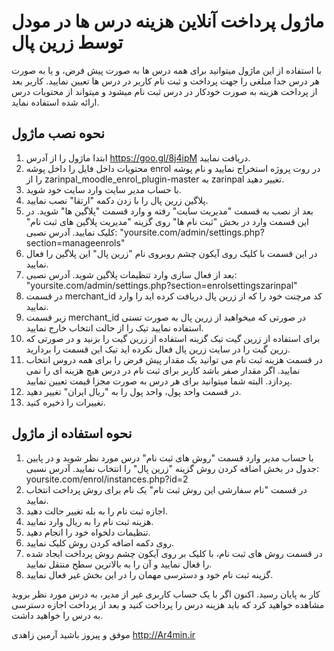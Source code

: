 # ماژول پرداخت آنلاین هزینه درس ها در مودل توسط زرین پال

با استفاده از این ماژول میتوانید برای همه درس ها به صورت پیش فرض، و یا به صورت هر درس جدا مبلغی را جهت پرداخت و ثبت نام کاربر در درس ها تعیین نمایید. کاربر بعد از پرداخت هزینه به صورت خودکار در درس ثبت نام میشود و میتواند از محتویات درس ارائه شده استفاده نماید.

## نحوه نصب ماژول

1. ابتدا ماژول را از آدرس https://goo.gl/8j4ipM دریافت نمایید.
2. محتویات داخل فایل را داخل پوشه enrol در روت پروژه استخراج نمایید و نام پوشه را از zarinpal_moodle_enrol_plugin-master به zarinpal تغییر دهید.
3. با حساب مدیر سایت وارد سایت خود شوید.
4. پلاگین زرین پال را با زدن دکمه "ارتقا" نصب نمایید.
5. بعد از نصب به قسمت "مدیریت سایت" رفته و وارد قسمت "پلاگین ها" شوید. در این قسمت وارد در بخش "ثبت نام ها" روی گزینه "مدیریت پلاگین های ثبت نام" کلیک نمایید. 
آدرس نصبی: "yoursite.com/admin/settings.php?section=manageenrols"
6. در این قسمت با کلیک روی آیکون چشم روبروی نام "زرین پال"  این پلاگین را فعال نمایید.
7. بعد از فعال سازی وارد تنظیمات پلاگین شوید.
آدرس نصبی: "yoursite.com/admin/settings.php?section=enrolsettingszarinpal"
8. در قسمت merchant_id کد مرچنت خود را که از زرین پال دریافت کرده اید را وارد نمایید.
9. زیر قسمت merchant_id در صورتی که میخواهید از زرین پال به صورت تستی استفاده نمایید تیک را از حالت انتخاب خارج نمایید.
10. برای استفاده از زرین گیت تیک گزینه استفاده از زرین گیت را بزنید و در صورتی که زرین گیت را در سایت زرین پال فعال نکرده اید تیک این قسمت را بردارید.
11. در قسمت هزینه ثبت نام می توانید یک مقدار پیش فرض را برای همه دروس انتخاب نمایید. اگر مقدار صفر باشد کاربر برای ثبت نام در درس هیچ هزینه ای را نمی پردازد. البته شما میتوانید برای هر درس به صورت مجزا قیمت تعیین نمایید.
12. در قسمت واحد پول، واحد پول را به "ریال ایران" تغییر دهید.
13. تغییرات را ذخیره کنید.

## نحوه استفاده از ماژول

1.	با حساب مدیر وارد قسمت "روش های ثبت نام" درس مورد نظر شوید و در پایین جدول در بخش اضافه کردن روش گزینه "زرین پال" را انتخاب نمایید.
آدرس نسبی: yoursite.com/enrol/instances.php?id=2
2.	در قسمت "نام سفارشی این روش ثبت‌ نام" یک نام برای روش پرداخت انتخاب نمایید.
3.	اجازه ثبت نام را به بله تغییر حالت دهید.
4.	هزینه ثبت نام را به ریال وارد نمایید.
5.	تنظیمات دلخواه خود را انجام دهید.
6.	روی دکمه اضافه کردن روش کلیک نمایید.
7.	در قسمت روش های ثبت نام، با کلیک بر روی آیکون چشم روش پرداخت ایجاد شده را فعال نمایید و آن را به بالاترین سطح منتقل نمایید.
8.	گزینه ثبت نام خود و دسترسی مهمان را در این بخش غیر فعال نمایید.

کار به پایان رسید. اکنون اگر با یک حساب کاربری غیر از مدیر، به درس مورد نظر بروید مشاهده خواهید کرد که باید هزینه درس را پرداخت کنید و بعد از پرداخت اجازه دسترسی به درس را خواهید داشت.

موفق و پیروز باشید
آرمین زاهدی
http://Ar4min.ir
